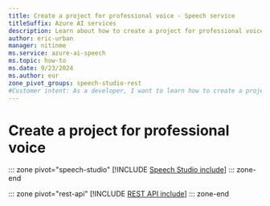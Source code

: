```yaml
---
title: Create a project for professional voice - Speech service
titleSuffix: Azure AI services
description: Learn about how to create a project for professional voice. 
author: eric-urban
manager: nitinme
ms.service: azure-ai-speech
ms.topic: how-to
ms.date: 9/23/2024
ms.author: eur
zone_pivot_groups: speech-studio-rest
#Customer intent: As a developer, I want to learn how to create a project for professional voice.
---
```


# Create a project for professional voice

::: zone pivot="speech-studio"
[!INCLUDE [Speech Studio include](./includes/how-to/professional-voice/create-project/speech-studio.md)]
::: zone-end

::: zone pivot="rest-api"
[!INCLUDE [REST API include](./includes/how-to/professional-voice/create-project/rest.md)]
::: zone-end

